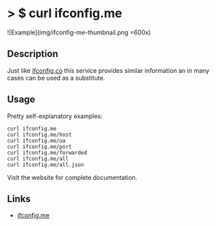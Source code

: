 # > $ curl ifconfig.me

![Example](img/ifconfig-me-thumbnail.png =600x)

## Description
Just like [ifconfig.co](ifconfig-co.html) this service provides similar information an in many cases can be used as a 
substitute.

## Usage
Pretty self-explanatory examples:

```
curl ifconfig.me
curl ifconfig.me/host
curl ifconfig.me/ua
curl ifconfig.me/port
curl ifconfig.me/forwarded
curl ifconfig.me/all
curl ifconfig.me/all.json
```

Visit the website for complete documentation.

## Links
- [ifconfig.me](https://ifconfig.me/)